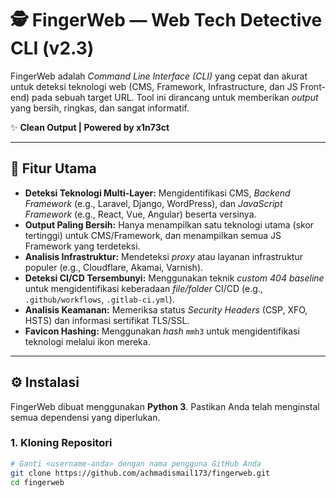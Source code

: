 # 🕵️ FingerWeb — Web Tech Detective CLI (v2.3)

FingerWeb adalah *Command Line Interface (CLI)* yang cepat dan akurat untuk deteksi teknologi web (CMS, Framework, Infrastructure, dan JS Front-end) pada sebuah target URL. Tool ini dirancang untuk memberikan *output* yang bersih, ringkas, dan sangat informatif.

✨ **Clean Output | Powered by x1n73ct**

---

## 🚀 Fitur Utama

* **Deteksi Teknologi Multi-Layer:** Mengidentifikasi CMS, *Backend Framework* (e.g., Laravel, Django, WordPress), dan *JavaScript Framework* (e.g., React, Vue, Angular) beserta versinya.
* **Output Paling Bersih:** Hanya menampilkan satu teknologi utama (skor tertinggi) untuk CMS/Framework, dan menampilkan semua JS Framework yang terdeteksi.
* **Analisis Infrastruktur:** Mendeteksi *proxy* atau layanan infrastruktur populer (e.g., Cloudflare, Akamai, Varnish).
* **Deteksi CI/CD Tersembunyi:** Menggunakan teknik *custom 404 baseline* untuk mengidentifikasi keberadaan *file/folder* CI/CD (e.g., `.github/workflows`, `.gitlab-ci.yml`).
* **Analisis Keamanan:** Memeriksa status *Security Headers* (CSP, XFO, HSTS) dan informasi sertifikat TLS/SSL.
* **Favicon Hashing:** Menggunakan *hash* `mmh3` untuk mengidentifikasi teknologi melalui ikon mereka.

---

## ⚙️ Instalasi

FingerWeb dibuat menggunakan **Python 3**. Pastikan Anda telah menginstal semua dependensi yang diperlukan.

### 1. Kloning Repositori

```bash
# Ganti <username-anda> dengan nama pengguna GitHub Anda
git clone https://github.com/achmadismail173/fingerweb.git
cd fingerweb
